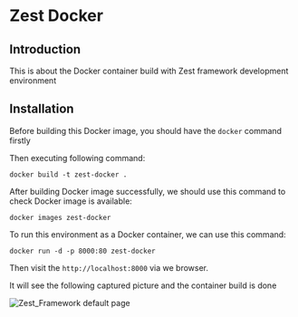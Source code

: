 # Zest Docker

## Introduction
This is about the Docker container build with Zest framework development environment

## Installation

Before building this Docker image, you should have the `docker` command firstly

Then executing following command:

```
docker build -t zest-docker .
```

After building Docker image successfully, we should use this command to check Docker image is available:

```
docker images zest-docker
```

To run this environment as a Docker container, we can use this command:

```
docker run -d -p 8000:80 zest-docker
```

Then visit the `http://localhost:8000` via we browser.

It will see the following captured picture and the container build is done

![Zest_Framework default page](https://i.imgur.com/Bn0YXIZ.png)
